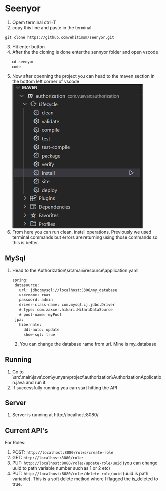 # Seenyor 
1. Opem terminal ctrl+T 
2. copy this line and paste in the terminal
```
git clone https://github.com/ehitimum/seenyor.git
``` 
3. Hit enter button
4. After the the cloning is done enter the sennyor folder and open vscode
```
   cd seenyor
   code
```
5. Now after openning the project you can head to the maven section in the bottom left corner of vscode
   ![Maven Lifecycle](https://github.com/ehitimum/seenyor/blob/main/Capture.PNG)
6. From here you can run clean, install operations. Previously we used terminal commands but errors are returning using those commands so this is better. 

## MySql
1. Head to the Authorization\src\main\resource\application.yaml
   ```
   spring:
    datasource:
      url: jdbc:mysql://localhost:3306/my_database
      username: root
      password: admin
      driver-class-name: com.mysql.cj.jdbc.Driver
      # type: com.zaxxer.hikari.HikariDataSource
      # pool-name: myPool
    jpa:
      hibernate:
        ddl-auto: update
        show-sql: true
   ```
   2. You can change the database name from url. Mine is my_database
## Running
1. Go to \src\main\java\com\yunyan\project\authorization\AuthorizationApplication.java and run it.
2. If successfully running you can start hitting the API
## Server
1. Server is running at http://localhost:8080/

## Current API's
For Roles:
1. POST: ``` http://localhost:8080/roles/create-role ```
2. GET: ```http://localhost:8080/roles```
3. PUT: ```http://localhost:8080/roles/update-role/uuid``` (you can change uuid to path variable number such as 1 or 2 etc)
4. PUT: ```http://localhost:8080/roles/delete-role/uuid``` (uuid is path variable). This is a soft delete method where I flagged the is_deleted to true.

